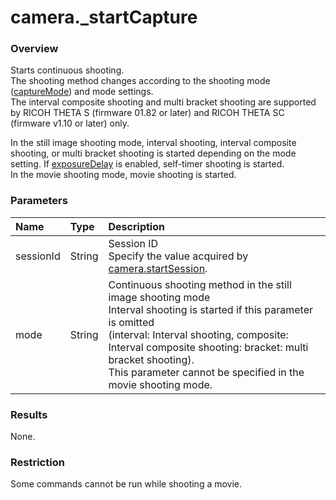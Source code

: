 # camera.\_startCapture

### Overview

Starts continuous shooting.   
The shooting method changes according to the shooting mode ([captureMode](../options/capture_mode.md)) and mode settings.   
The interval composite shooting and multi bracket shooting are supported by RICOH THETA S (firmware 01.82 or later) and RICOH THETA SC (firmware v1.10 or later) only.

In the still image shooting mode, interval shooting, interval composite shooting, or multi bracket shooting is started depending on the mode setting. If [exposureDelay](../options/exposure_delay.md) is enabled, self-timer shooting is started.   
In the movie shooting mode, movie shooting is started.

### Parameters

| Name | Type | Description |
|:--|:--|:--|
| sessionId | String | Session ID<br>Specify the value acquired by [camera.startSession](camera.start_session.md). |
| mode | String | Continuous shooting method in the still image shooting mode<br>Interval shooting is started if this parameter is omitted<br>(interval: Interval shooting, composite: Interval composite shooting: bracket: multi bracket shooting).<br>This parameter cannot be specified in the movie shooting mode. |

### Results

None.

### Restriction

Some commands cannot be run while shooting a movie.
